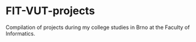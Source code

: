 # FIT-VUT-projects
Compilation of projects during my college studies in Brno at the Faculty of Informatics.
